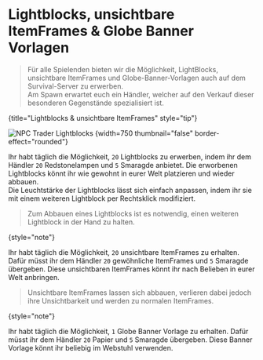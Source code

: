 
# Lightblocks, unsichtbare ItemFrames & Globe Banner Vorlagen

> Für alle Spielenden bieten wir die Möglichkeit, LightBlocks, unsichtbare ItemFrames und Globe-Banner-Vorlagen auch 
> auf dem Survival-Server zu erwerben.\
> Am Spawn erwartet euch ein Händler, welcher auf den Verkauf dieser besonderen Gegenstände spezialisiert 
> ist.
>
{title="Lightblocks & unsichtbare ItemFrames" style="tip"}

![NPC Trader Lightblocks](npc-trader-lightblocks.png) {width=750 thumbnail="false"
border-effect="rounded"}

<tabs>
<tab title="Lightblocks" id="lightblocks">

<deflist>
<def title="Lightblocks" id="get-lightblocks">

Ihr habt täglich die Möglichkeit, `20` Lightblocks zu
erwerben, indem ihr dem Händler `20` Redstonelampen und `5` Smaragde anbietet.
Die erworbenen Lightblocks könnt ihr wie gewohnt in eurer Welt platzieren und wieder abbauen.\
Die Leuchtstärke der Lightblocks lässt sich einfach anpassen, indem ihr sie mit einem weiteren
Lightblock per <shortcut>Rechtsklick</shortcut> modifiziert.
</def>
</deflist>

> Zum Abbauen eines Lightblocks ist es notwendig, einen weiteren Lightblock in der Hand zu halten.
>
{style="note"}

</tab>
<tab title="Unsichtbare ItemFrames" id="invisible-itemframes">

<deflist>
<def title="Unsichtbare ItemFrames" id="get-invisible-itemframes">

Ihr habt täglich die Möglichkeit, `20` unsichtbare ItemFrames zu
erhalten. Dafür müsst ihr dem Händler `20` gewöhnliche ItemFrames und `5` Smaragde übergeben. 
Diese unsichtbaren ItemFrames könnt ihr nach Belieben in eurer Welt anbringen.
</def>
</deflist>

> Unsichtbare ItemFrames lassen sich abbauen, verlieren dabei jedoch ihre Unsichtbarkeit und werden
> zu normalen ItemFrames.
>
{style="note"}
</tab>
<tab title="Globe Banner Vorlage" id="globe-banner-pattern">

<deflist>
<def title="Globe Banner Vorlage" id="get-globe-banner-pattern">

Ihr habt täglich die Möglichkeit, `1` Globe Banner Vorlage zu
erhalten. Dafür müsst ihr dem Händler `20` Papier und `5` Smaragde übergeben.
Diese Banner Vorlage könnt ihr beliebig im Webstuhl verwenden.
</def>
</deflist>
</tab>
</tabs>
